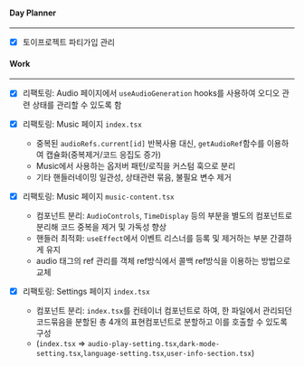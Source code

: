 
#### Day Planner
---
- [x] 토이프로젝트 파티가입 관리

#### Work
---
- [x] 리팩토링: Audio 페이지에서 `useAudioGeneration` hooks를 사용하여 오디오 관련 상태를 관리할 수 있도록 함
- [x] 리팩토링: Music 페이지 `index.tsx`
	- 중복된 `audioRefs.current[id]` 반복사용 대신, `getAudioRef`함수를 이용하여 캡슐화(중복제거/코드 응집도 증가)
	- Music에서 사용하는 옵저버 패턴/로직을 커스텀 훅으로 분리
	- 기타 핸들러네이밍 일관성, 상태관련 묶음, 불필요 변수 제거

- [x] 리팩토링: Music 페이지 `music-content.tsx`
	- 컴포넌트 분리: `AudioControls`, `TimeDisplay` 등의 부분을 별도의 컴포넌트로 분리해 코드 중복을 제거 및 가독성 향상
	- 핸들러 최적화: `useEffect`에서 이벤트 리스너를 등록 및 제거하는 부분 간결하게 유지
	- audio 태그의 ref 관리를 객체 ref방식에서 콜백 ref방식을 이용하는 방법으로 교체

- [x] 리팩토링: Settings 페이지 `index.tsx`
	- 컴포넌트 분리: `index.tsx`를 컨테이너 컴포넌트로 하여, 한 파일에서 관리되던 코드묶음을 분할된 총 4개의 표현컴포넌트로 분할하고 이를 호출할 수 있도록 구성 
	- (`index.tsx` => `audio-play-setting.tsx`,`dark-mode-setting.tsx`,`language-setting.tsx`,`user-info-section.tsx`)